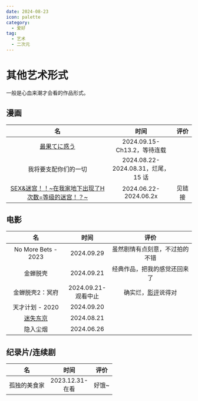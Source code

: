 ```yaml
---
date: 2024-08-23
icon: palette
category:
  - 爱好
tag:
  - 艺术
  - 二次元
---
```


# 其他艺术形式

一般是心血来潮才会看的作品形式。

## 漫画

<!-- prettier-ignore -->
| 名 | 时间 | 评价 |
| :-: | :-: | :-: |
| [最果てに惑う](https://mangabz.com/30986bz/) | 2024.09.15-<br/>Ch13.2，等待连载 |
| 我将要支配你们的一切 | 2024.08.22-<br/>2024.08.31，烂尾，15 话 | <dtlslong text="暴力但不露点，神奇的幼态画风，草一群精神病人。没啥兴趣。"/> |
| [SEX&迷宫！！~在我家地下出现了H次数=等级的迷宫！？~](https://t.me/absolutexsH/2071) | 2024.06.22-<br/>2024.06.2x | 见链接 |

## 电影

<!-- prettier-ignore -->
| 名 | 时间 | 评价 |
| :-: | :-: | :-: |
| No More Bets - 2023 | 2024.09.29 | 虽然剧情有点刻意，不过拍的不错 |
| 金蝉脱壳 <OrderBadge order=1 /><OrderBadge text="三刷" order=3 /> | 2024.09.21 | 经典作品，把我的感觉还回来了 |
| 金蝉脱壳2：冥府 <OrderBadge order=2 /> | 2024.09.21-<br/>观看中止 | 确实烂，[影评](https://movie.douban.com/review/9437758/)说得对 |
| 天才计划 - 2020 | 2024.09.20 | <dtlslong text="有点简单 + 夸张。感觉比《金蝉脱壳》要差多了。"/> |
| [迷失东京](https://zh.wikipedia.org/wiki/迷失东京) | 2024.08.21 | <dtlslong text="本想看同名片，不小心看完了这部作品。平凡，且我对感情戏不算感冒。不过又有些向往。"/> |
| 隐入尘烟 | 2024.06.26 |

## 纪录片/连续剧

<!-- prettier-ignore -->
| 名 | 时间 | 评价 |
| :-: | :-: | :-: |
| 孤独的美食家 | 2023.12.31-<br/>在看 | 好饿~ |
